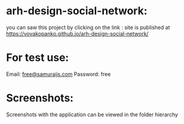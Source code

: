 # arh-design-social-network:
you can saw this project by clicking on the link : site is published at https://vovakopanko.github.io/arh-design-social-network/

# For test use:
Email: free@samuraijs.com
Password: free

# Screenshots:
Screenshots with the application can be viewed in the folder hierarchy
